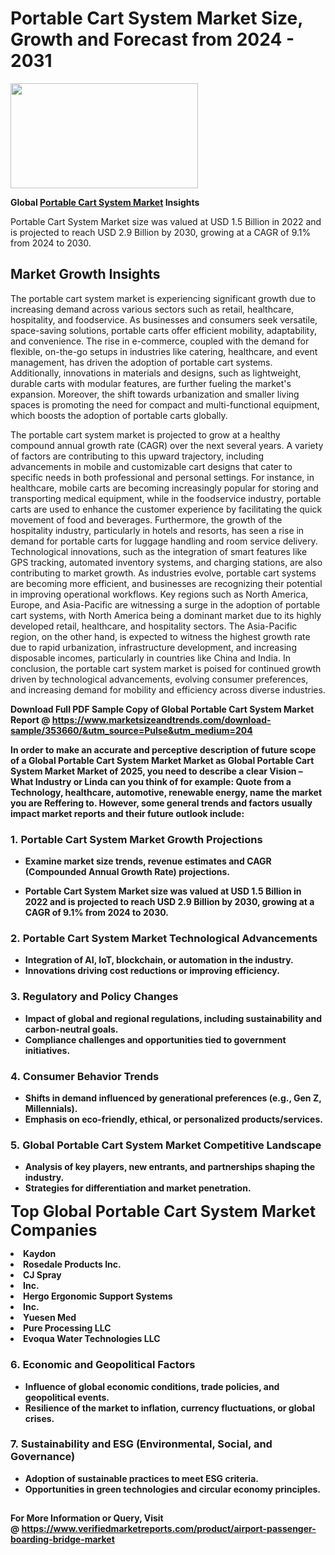 <H1>Portable Cart System Market Size, Growth and Forecast from 2024 - 2031</H1><img class="aligncenter size-medium wp-image-584254" src="https://thirdeyenews.in/wp-content/uploads/2024/09/Global-Market-Research-300x168.jpeg" alt="" width="300" height="168" /><p><strong>Global&nbsp;<a href="https://www.marketsizeandtrends.com/download-sample/353660/&amp;utm_source=Pulse&amp;utm_medium=204">Portable Cart System Market</a> Insights</strong></p><p>Portable Cart System Market size was valued at USD 1.5 Billion in 2022 and is projected to reach USD 2.9 Billion by 2030, growing at a CAGR of 9.1% from 2024 to 2030.</p><p><h2>Market Growth Insights</h2> <p>The portable cart system market is experiencing significant growth due to increasing demand across various sectors such as retail, healthcare, hospitality, and foodservice. As businesses and consumers seek versatile, space-saving solutions, portable carts offer efficient mobility, adaptability, and convenience. The rise in e-commerce, coupled with the demand for flexible, on-the-go setups in industries like catering, healthcare, and event management, has driven the adoption of portable cart systems. Additionally, innovations in materials and designs, such as lightweight, durable carts with modular features, are further fueling the market's expansion. Moreover, the shift towards urbanization and smaller living spaces is promoting the need for compact and multi-functional equipment, which boosts the adoption of portable carts globally.</p> <p><strong></strong></p> <p>The portable cart system market is projected to grow at a healthy compound annual growth rate (CAGR) over the next several years. A variety of factors are contributing to this upward trajectory, including advancements in mobile and customizable cart designs that cater to specific needs in both professional and personal settings. For instance, in healthcare, mobile carts are becoming increasingly popular for storing and transporting medical equipment, while in the foodservice industry, portable carts are used to enhance the customer experience by facilitating the quick movement of food and beverages. Furthermore, the growth of the hospitality industry, particularly in hotels and resorts, has seen a rise in demand for portable carts for luggage handling and room service delivery. Technological innovations, such as the integration of smart features like GPS tracking, automated inventory systems, and charging stations, are also contributing to market growth. As industries evolve, portable cart systems are becoming more efficient, and businesses are recognizing their potential in improving operational workflows. Key regions such as North America, Europe, and Asia-Pacific are witnessing a surge in the adoption of portable cart systems, with North America being a dominant market due to its highly developed retail, healthcare, and hospitality sectors. The Asia-Pacific region, on the other hand, is expected to witness the highest growth rate due to rapid urbanization, infrastructure development, and increasing disposable incomes, particularly in countries like China and India. In conclusion, the portable cart system market is poised for continued growth driven by technological advancements, evolving consumer preferences, and increasing demand for mobility and efficiency across diverse industries.</p> <p><strong></p><p><span class=""><strong>Download Full PDF Sample Copy of Global Portable Cart System Market Report</strong> @ <a href="https://www.marketsizeandtrends.com/download-sample/353660/&amp;utm_source=Pulse&amp;utm_medium=204" target="_blank">https://www.marketsizeandtrends.com/download-sample/353660/&amp;utm_source=Pulse&amp;utm_medium=204</a></span></p><p>In order to make an accurate and perceptive description of future scope of a Global&nbsp;Portable Cart System Market Market as Global&nbsp;Portable Cart System Market Market of 2025, you need to describe a clear Vision &ndash; What Industry or Linda can you think of for example: Quote from a Technology, healthcare, automotive, renewable energy, name the market you are Reffering to. However, some general trends and factors usually impact market reports and their future outlook include:</p><h3>1.&nbsp;<strong>Portable Cart System Market Growth Projections</strong></h3><ul><li>Examine market size trends, revenue estimates and CAGR (Compounded Annual Growth Rate) projections.</li><li><p>Portable Cart System Market size was valued at USD 1.5 Billion in 2022 and is projected to reach USD 2.9 Billion by 2030, growing at a CAGR of 9.1% from 2024 to 2030.</p></li></ul><h3>2.&nbsp;<strong>Portable Cart System Market Technological Advancements</strong></h3><ul><li>Integration of AI, IoT, blockchain, or automation in the industry.</li><li>Innovations driving cost reductions or improving efficiency.</li></ul><h3>3.&nbsp;<strong>Regulatory and Policy Changes</strong></h3><ul><li>Impact of global and regional regulations, including sustainability and carbon-neutral goals.</li><li>Compliance challenges and opportunities tied to government initiatives.</li></ul><h3>4.&nbsp;<strong>Consumer Behavior Trends</strong></h3><ul><li>Shifts in demand influenced by generational preferences (e.g., Gen Z, Millennials).</li><li>Emphasis on eco-friendly, ethical, or personalized products/services.</li></ul><h3>5.&nbsp;<strong>Global Portable Cart System Market Competitive Landscape</strong></h3><ul><li>Analysis of key players, new entrants, and partnerships shaping the industry.</li><li>Strategies for differentiation and market penetration.</li></ul><p data-pm-slice="1 1 []"><span style="color: inherit; font-family: inherit; font-size: 25px;">Top Global Portable Cart System Market Companies</span></p><div class="" data-test-id=""><p><li>Kaydon</li><li> Rosedale Products Inc.</li><li> CJ Spray</li><li> Inc.</li><li> Hergo Ergonomic Support Systems</li><li> Inc.</li><li> Yuesen Med</li><li> Pure Processing LLC</li><li> Evoqua Water Technologies LLC</li></p></div><h3>6.&nbsp;<strong>Economic and Geopolitical Factors</strong></h3><ul><li>Influence of global economic conditions, trade policies, and geopolitical events.</li><li>Resilience of the market to inflation, currency fluctuations, or global crises.</li></ul><h3>7.&nbsp;<strong>Sustainability and ESG (Environmental, Social, and Governance)</strong></h3><ul><li>Adoption of sustainable practices to meet ESG criteria.</li><li>Opportunities in green technologies and circular economy principles.</li></ul><h2><strong style="font-size: 14px;">For More Information or Query, Visit @&nbsp;</strong><a style="background-color: #ffffff; font-size: 14px;" href="https://www.marketsizeandtrends.com/report/portable-cart-system-market/" target="_blank">https://www.verifiedmarketreports.com/product/airport-passenger-boarding-bridge-market</a></h2>
